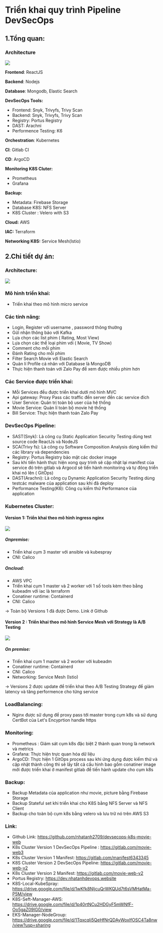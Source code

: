 # Triển khai quy trình Pipeline DevSecOps
## 1.Tổng quan:
### Architecture
![](https://i.imgur.com/8PAyuGX.png)


**Frontend**: ReactJS

**Backend**: Nodejs

**Database**: Mongodb, Elastic Search

**DevSecOps Tools:**
- Frontend: Snyk, Trivyfs, Trivy Scan
- Backend: Snyk, Trivyfs, Trivy Scan
- Registry: Portus Registry
- DAST: Arachni
- Performence Testing: K6

**Orchestration**: Kubernetes

**CI**: Gitlab CI

**CD**: ArgoCD

**Monitoring K8S Cluter:**
- Prometheus
- Grafana

**Backup:**
- Metadata: Firebase Storage
- Database K8S: NFS Server
- K8S Cluster : Velero with S3

**Cloud:** AWS

**IAC:** Terraform

**Networking K8S:** Service Mesh(Istio)

## 2.Chi tiết dự án:
### Architecture:
![](https://i.imgur.com/UeKEIpx.png)

### Mô hình triển khai:
- Triển khai theo mô hình micro service
### Các tính năng:
- Login, Register với username , password thông thường
- Gửi nhận thông báo với Kafka
- Lựa chọn các list phim ( Rating, Most View)
- Lựa chọn các thể loại phim với ( Movie, TV Show)
- Comment cho mỗi phim
- Đánh Rating cho mỗi phim
- Filter Search Movie với Elastic Search
- Quản lí Profile cá nhân với Database là MongoDB
- Thực hiện thanh toán với Zalo Pay để xem được nhiều phim hơn

### Các Service được triển khai:
- Mỗi Services đều được triển khai dưới mô hình MVC
- Api gateway: Proxy Pass các traffic đến server đến các service đích
- User Service: Quản trị toàn bộ user của hệ thống
- Movie Service: Quản lí toàn bộ movie hệ thống
- Bill Service: Thực hiện thanh toán Zalo Pay


### DevSecOps Pipeline: 
- SAST(Snyk): Là công cụ Static Application Security Testing dùng test
source code ReactJs và NodeJS
- SCA(Trivy fs): Là công cụ Software Composition Analysis dùng kiểm thử
các library và dependencies
- Registry: Portus Registry bảo mật các docker image
- Sau khi tiến hành thực hiện xong quy trình sẽ cập nhật lại manifest của
service đó trên gitlab và Argocd sẽ tiến hành monitoring và tự động triển khai nó lên ( GitOps)
- DAST(Arachni): Là công cụ Dynamic Application Security Testing dùng testcác malware của application sau khi đã deploy
- Performance Testing(K6): Công cụ kiểm thử Performance của application

### Kubernetes Cluster:
#### Version 1: Triển khai theo mô hình ingress nginx
![](https://docs.wallarm.com/pt-br/images/waf-installation/kubernetes/nginx-ingress-controller.png)

##### Onpremise:
- Triển khai cụm 3 master với ansible và kubespray
- CNI: Calico
##### Oncloud: 
- AWS VPC
- Triển khai cụm 1 master và 2 worker với 1 số tools kèm theo bằng kubeadm với iac là terraform
- Conatiner runtime: Containerd
- CNI: Calico

-> Toàn bộ Versions 1 đã được Demo. Link ở Github
#### Version 2 : Triển khai theo mô hình Service Mesh với Strategy là A/B Testing
![](https://miro.medium.com/v2/resize:fit:2000/1*0KRmprOLmuS42GsKV8oy7A.png)
##### On premise:
- Triển khai cụm 1 master và 2 worker với kubeadm
- Conatiner runtime: Containerd
- CNI: Calico
- Networking: Service Mesh (Istio)

-> Versions 2 được update để triển khai theo A/B Testing Strategy để giảm latency và tăng performence cho từng service

### LoadBalancing:
- Nginx được sữ dụng để proxy pass tới master trong cụm k8s
và sử dụng CertBot của Let's Encyprtion handle https

### Monitoring:
- Prometheus : Giám sát cụm k8s đặc biệt 2 thành quan trong là network và
metrics
- Grafana: Thực hiện trực quan hóa dữ liệu
- ArgoCD: Thực hiện 1 GitOps process sau khi ứng dụng được kiểm thử và
cập nhật thành công thì sẽ lấy tất cả cấu hình bao gồm conatiner image
mới được triển khai ở manifest gitlab để tiến hành update cho cụm k8s


### Backup:
- Backup Metadata của application như movie, picture bằng Firebase Storage
- Backup Stateful set khi triển khai cho K8S bằng NFS Server và NFS Client
- Backup cho toàn bộ cụm k8s bằng velero và lưu trữ nó trên AWS S3


### Link:
- Github Link: https://github.com/nhatanh2709/devsecops-k8s-movie-web
- K8s Cluster Version 1 DevSecOps Pipeline : https://gitlab.com/movie-web3
- K8s Cluster Version 1 Manifest: https://gitlab.com/manifest6343345
- K8S Cluster Version 2 DevSecOps Pipeline: https://gitlab.com/movie-web-v2
- K8s Cluster Version 2 Manifest: https://gitlab.com/movie-web-v2
- Portus Registry: https://dev.nhatanhdevops.website
- K8S-Local-KubeSpray: https://drive.google.com/file/d/1wKfk8NljcuQrWKQUd7t6sVMHatMa-P5M/view
- K8S-Seft-Manager-AWS: https://drive.google.com/file/d/1p40rtNCu2HDGyF5mWNfF-Oo5gaZ09IG0/view
- EKS-Manager-NodeGroup: https://drive.google.com/file/d/1TqxcqIi5QeHfNrQDAyWoxIfOSC4Ta8nw/view?usp=sharing







